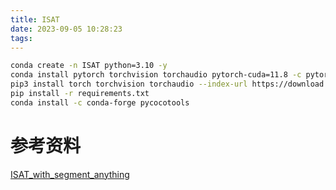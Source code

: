 ```yaml
---
title: ISAT
date: 2023-09-05 10:28:23
tags:
---
```



```bash
conda create -n ISAT python=3.10 -y
conda install pytorch torchvision torchaudio pytorch-cuda=11.8 -c pytorch -c nvidia
pip3 install torch torchvision torchaudio --index-url https://download.pytorch.org/whl/cu118
pip install -r requirements.txt
conda install -c conda-forge pycocotools
```

# 参考资料
[ISAT_with_segment_anything](https://github.com/yatengLG/ISAT_with_segment_anything)

